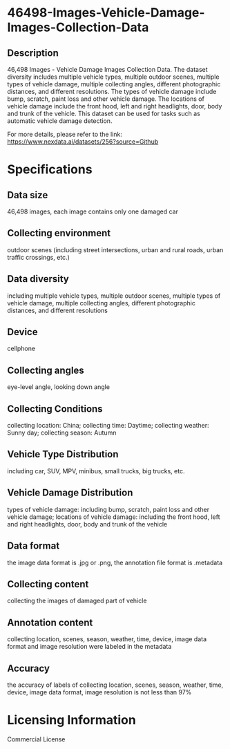 # 46498-Images-Vehicle-Damage-Images-Collection-Data

## Description
46,498 Images - Vehicle Damage Images Collection Data. The dataset diversity includes multiple vehicle types, multiple outdoor scenes, multiple types of vehicle damage, multiple collecting angles, different photographic distances, and different resolutions. The types of vehicle damage include bump, scratch, paint loss and other vehicle damage. The locations of vehicle damage include the front hood, left and right headlights, door, body and trunk of the vehicle. This dataset can be used for tasks such as automatic vehicle damage detection.

For more details, please refer to the link: https://www.nexdata.ai/datasets/256?source=Github


# Specifications
## Data size
46,498 images, each image contains only one damaged car
## Collecting environment
outdoor scenes (including street intersections, urban and rural roads, urban traffic crossings, etc.)
## Data diversity
including multiple vehicle types, multiple outdoor scenes, multiple types of vehicle damage, multiple collecting angles, different photographic distances, and different resolutions
## Device
cellphone
## Collecting angles
eye-level angle, looking down angle
## Collecting Conditions
collecting location: China; collecting time: Daytime; collecting weather: Sunny day; collecting season: Autumn
## Vehicle Type Distribution
including car, SUV, MPV, minibus, small trucks, big trucks, etc.
## Vehicle Damage Distribution
types of vehicle damage: including bump, scratch, paint loss and other vehicle damage; locations of vehicle damage: including the front hood, left and right headlights, door, body and trunk of the vehicle
## Data format
the image data format is .jpg or .png, the annotation file format is .metadata
## Collecting content
collecting the images of damaged part of vehicle
## Annotation content
collecting location, scenes, season, weather, time, device, image data format and image resolution were labeled in the metadata
## Accuracy
the accuracy of labels of collecting location, scenes, season, weather, time, device, image data format, image resolution is not less than 97%
# Licensing Information
Commercial License
